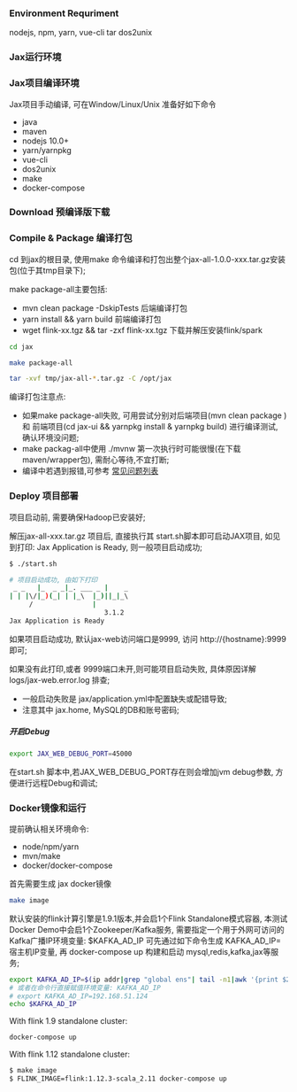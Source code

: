 

### Environment Requriment

nodejs, npm, yarn, vue-cli
tar dos2unix 

### Jax运行环境

### Jax项目编译环境

Jax项目手动编译, 可在Window/Linux/Unix 准备好如下命令
- java
- maven
- nodejs 10.0+
- yarn/yarnpkg
- vue-cli
- dos2unix
- make
- docker-compose



### Download 预编译版下载



### Compile & Package 编译打包


cd 到jax的根目录, 使用make 命令编译和打包出整个jax-all-1.0.0-xxx.tar.gz安装包(位于其tmp目录下);

make package-all主要包括: 
- mvn clean package -DskipTests		后端编译打包
- yarn install && yarn build 		前端编译打包
- wget flink-xx.tgz && tar -zxf flink-xx.tgz 	下载并解压安装flink/spark


```sh
cd jax

make package-all

tar -xvf tmp/jax-all-*.tar.gz -C /opt/jax

```

编译打包注意点: 
- 如果make package-all失败, 可用尝试分别对后端项目(mvn clean package )和 前端项目(cd jax-ui && yarnpkg install & yarnpkg build) 进行编译测试, 确认环境没问题;
- make packag-all中使用 ./mvnw 第一次执行时可能很慢(在下载maven/wrapper包), 需耐心等待,不宜打断;
- 编译中若遇到报错,可参考 [常见问题列表](https://datasalon.yuque.com/staff-dg3tgh/pg6cpg/uem0ig) 


### Deploy 项目部署

项目启动前, 需要确保Hadoop已安装好;

解压jax-all-xxx.tar.gz 项目后, 直接执行其 start.sh脚本即可启动JAX项目, 如见到打印: Jax Application is Ready, 则一般项目启动成功;
```sh
$ ./start.sh

# 项目启动成功, 由如下打印
 _ _   |_  _ _|_. ___ _ |    _ 
| | |\/|_)(_| | |_\  |_)||_|_\ 
     /               |         
                        3.1.2 
Jax Application is Ready

```

如果项目启动成功, 默认jax-web访问端口是9999, 访问 http://{hostname}:9999 即可;

如果没有此打印,或者 9999端口未开,则可能项目启动失败, 具体原因详解 logs/jax-web.error.log 排查;
- 一般启动失败是 jax/application.yml中配置缺失或配错导致;
- 注意其中 jax.home, MySQL的DB和账号密码;


##### 开启Debug

```sh
export JAX_WEB_DEBUG_PORT=45000
```
在start.sh 脚本中,若JAX_WEB_DEBUG_PORT存在则会增加jvm debug参数, 方便进行远程Debug和调试;


### Docker镜像和运行

提前确认相关环境命令: 
- node/npm/yarn
- mvn/make 
- docker/docker-compose


首先需要生成 jax docker镜像
```sh
make image
```


默认安装的flink计算引擎是1.9.1版本,并会启1个Flink Standalone模式容器, 
本测试Docker Demo中会启1个Zookeeper/Kafka服务, 需要指定一个用于外网可访问的Kafka广播IP环境变量: $KAFKA_AD_IP
可先通过如下命令生成 KAFKA_AD_IP=宿主机IP变量, 再 docker-compose up 构建和启动 mysql,redis,kafka,jax等服务;

```sh
export KAFKA_AD_IP=$(ip addr|grep "global ens"| tail -n1|awk '{print $2}'|awk -F"/" '{print $1}')
# 或者在命令行直接赋值环境变量: KAFKA_AD_IP
# export KAFKA_AD_IP=192.168.51.124
echo $KAFKA_AD_IP
```

With flink 1.9 standalone cluster:
```sh
docker-compose up
```

With flink 1.12 standalone cluster:

```sh
$ make image
$ FLINK_IMAGE=flink:1.12.3-scala_2.11 docker-compose up
```

